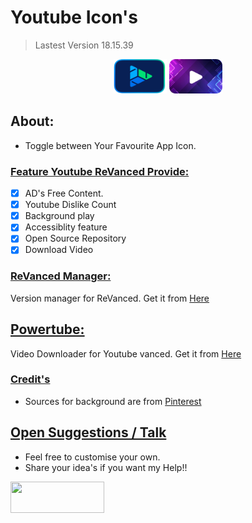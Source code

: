 # Youtube Icon's
>Lastest Version 18.15.39

<div align=center>
  <img src="Icon 1.png" alt="Logo" height="55" width="85" />
  <img src="Icon 2.svg" alt="Logo" height="55" width="85" />
  <!-- <img src="Icon 2.svg" alt="Logo" height="55" width="85" /> -->
</div>

## About:

- Toggle between Your Favourite App Icon.

### [Feature Youtube ReVanced Provide:](/)

- [x] AD's Free Content.
- [x] Youtube Dislike Count
- [x] Background play 
- [x] Accessiblity feature
- [x] Open Source Repository
- [x] Download Video 

### [ReVanced Manager:](/)

Version manager for ReVanced. Get it from [Here](https://github.com/revanced/revanced-manager/releases)

## [Powertube:](https://github.com/Coolboyrajat/Youtube-Vanced/edit/main/Readme.md#powertube)
Video Downloader for Youtube vanced. Get it from [Here](https://github.com/razar-dev/PowerTube/releases)

### [Credit's](/)

- Sources for background are from [Pinterest](https://in.pinterest.com/)


## [Open Suggestions / Talk](/)

- Feel free to customise your own.
- Share your idea's if you want my Help!!

[<img src="https://assets-global.website-files.com/6257adef93867e50d84d30e2/636e0b5493894cf60b300587_full_logo_white_RGB.svg" height='50' width='150' />](https://discord.gg/gfcDQz5qPA)